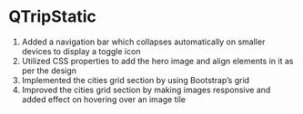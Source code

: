 # QTripStatic
1. Added a navigation bar which collapses automatically on smaller devices to display a toggle icon
2. Utilized CSS properties to add the hero image and align elements in it as per the design
3. Implemented the cities grid section by using Bootstrap’s grid
4. Improved the cities grid section by making images responsive and added effect on hovering over an image tile
